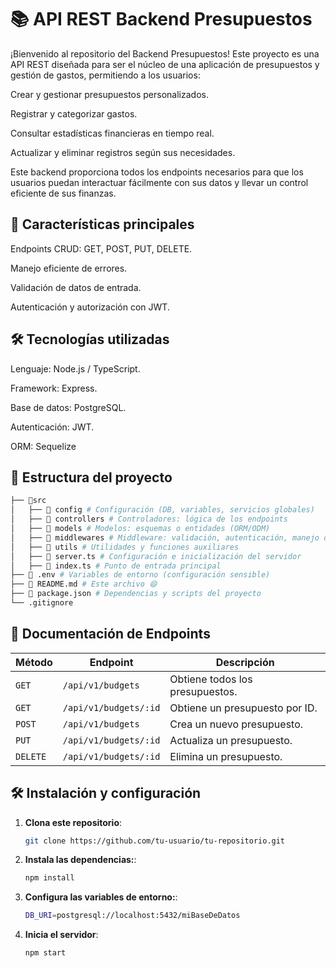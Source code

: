 # 📚 API REST Backend Presupuestos

¡Bienvenido al repositorio del Backend Presupuestos! Este proyecto es una API REST diseñada para ser el núcleo de una aplicación de presupuestos y gestión de gastos, permitiendo a los usuarios:

Crear y gestionar presupuestos personalizados.

Registrar y categorizar gastos.

Consultar estadísticas financieras en tiempo real.

Actualizar y eliminar registros según sus necesidades.

Este backend proporciona todos los endpoints necesarios para que los usuarios puedan interactuar fácilmente con sus datos y llevar un control eficiente de sus finanzas.

## 🚀 Características principales

Endpoints CRUD: GET, POST, PUT, DELETE.

Manejo eficiente de errores.

Validación de datos de entrada.

Autenticación y autorización con JWT.



## 🛠️ Tecnologías utilizadas

Lenguaje: Node.js / TypeScript.

Framework: Express.

Base de datos: PostgreSQL.

Autenticación: JWT.

ORM: Sequelize

 ## 📂 Estructura del proyecto


```bash
├── 📁src
│   ├── 📁 config # Configuración (DB, variables, servicios globales) 
│   ├── 📁 controllers # Controladores: lógica de los endpoints
│   ├── 📁 models # Modelos: esquemas o entidades (ORM/ODM)
│   ├── 📁 middlewares # Middleware: validación, autenticación, manejo de errores
│   ├── 📁 utils # Utilidades y funciones auxiliares
│   ├── 📄 server.ts # Configuración e inicialización del servidor
│   ├── 📄 index.ts # Punto de entrada principal
├── 📄 .env # Variables de entorno (configuración sensible)
├── 📄 README.md # Este archivo 😄
├── 📄 package.json # Dependencias y scripts del proyecto
└── .gitignore
```

## 📄 Documentación de Endpoints

| **Método** | **Endpoint**          | **Descripción**                 |
| ---------- | --------------------- | ------------------------------- |
| `GET`      | `/api/v1/budgets`     | Obtiene todos los presupuestos. |
| `GET`      | `/api/v1/budgets/:id` | Obtiene un presupuesto por ID.  |
| `POST`     | `/api/v1/budgets`     | Crea un nuevo presupuesto.      |
| `PUT`      | `/api/v1/budgets/:id` | Actualiza un presupuesto.       |
| `DELETE`   | `/api/v1/budgets/:id` | Elimina un presupuesto.         |

## 🛠️ Instalación y configuración

1. **Clona este repositorio**:

   ```bash
   git clone https://github.com/tu-usuario/tu-repositorio.git

   ```

2. **Instala las dependencias:**:

   ```bash
   npm install

   ```

3. **Configura las variables de entorno:**:

   ```bash
   DB_URI=postgresql://localhost:5432/miBaseDeDatos

   ```

4. **Inicia el servidor**:

   ```bash
   npm start
   ```
